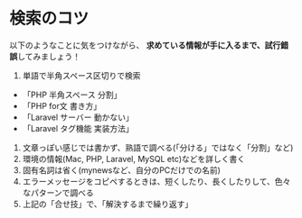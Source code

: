 # 検索のコツ

以下のようなことに気をつけながら、 **求めている情報が手に入るまで、試行錯誤**してみましょう！

1. 単語で半角スペース区切りで検索
  - 「PHP 半角スペース 分割」
  - 「PHP for文 書き方」
  - 「Laravel サーバー 動かない」
  - 「Laravel タグ機能 実装方法」
1. 文章っぽい感じでは書かず、熟語で調べる(「分ける」ではなく「分割」など)
1. 環境の情報(Mac, PHP, Laravel, MySQL etc)などを詳しく書く
1. 固有名詞は省く(mynewsなど、自分のPCだけでの名前)
1. エラーメッセージをコピペするときは、短くしたり、長くしたりして、色々なパターンで調べる
1. 上記の「合せ技」で、「解決するまで繰り返す」